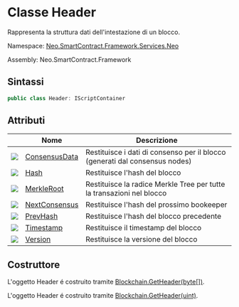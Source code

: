 # Classe Header

Rappresenta la struttura dati dell'intestazione di un blocco.

Namespace: [Neo.SmartContract.Framework.Services.Neo](../neo.md)

Assembly: Neo.SmartContract.Framework

## Sintassi

```c#
public class Header: IScriptContainer
```

## Attributi

| | Nome | Descrizione |
| ---------------------------------------- | ---------------------------------------- | -------------------------- |
| ![](https://i-msdn.sec.s-msft.com/dynimg/IC74937.jpeg) | [ConsensusData](Header/ConsensusData.md) | Restituisce i dati di consenso per il blocco (generati dal consensus nodes) |
| ![](https://i-msdn.sec.s-msft.com/dynimg/IC74937.jpeg) | [Hash](Header/ConsensusData.md)          | Restituisce l'hash del blocco |
| ![](https://i-msdn.sec.s-msft.com/dynimg/IC74937.jpeg) | [MerkleRoot](Header/MerkleRoot.md)       | Restituisce la radice Merkle Tree per tutte la transazioni nel blocco |
| ![](https://i-msdn.sec.s-msft.com/dynimg/IC74937.jpeg) | [NextConsensus](Header/NextConsensus.md) | Restituisce l'hash del prossimo bookeeper |
| ![](https://i-msdn.sec.s-msft.com/dynimg/IC74937.jpeg) | [PrevHash](Header/PrevHash.md)           | Restituisce l'hash del blocco precedente |
| ![](https://i-msdn.sec.s-msft.com/dynimg/IC74937.jpeg) | [Timestamp](Header/Timestamp.md)         | Restituisce il timestamp del blocco |
| ![](https://i-msdn.sec.s-msft.com/dynimg/IC74937.jpeg) | [Version](Header/Version.md)             | Restituisce la versione del blocco |

## Costruttore

L'oggetto Header é costruito tramite [Blockchain.GetHeader(byte[])](Blockchain/GetHeader.md).

L'oggetto Header é costruito tramite [Blockchain.GetHeader(uint)](Blockchain/GetHeader2.md).
